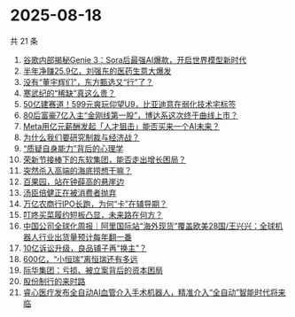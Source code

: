# 2025-08-18

共 21 条

<!-- BEGIN 36KR -->
<!-- 最后更新时间 2025-08-18 03:06:55 +0800 -->
1. [谷歌内部揭秘Genie 3：Sora后最强AI爆款，开启世界模型新时代](https://36kr.com/p/3426660861447555)
1. [半年净赚25.9亿，刘强东的医药生意大爆发](https://36kr.com/p/3426246101178755)
1. [没有“董宇辉们”，东方甄选又“行”了？](https://36kr.com/p/3424186851285381)
1. [寒武纪的“稀缺”真这么贵？](https://36kr.com/p/3424120176253060)
1. [50亿建赛道！599元爽玩仰望U9，比亚迪意在弱化技术宅标签](https://36kr.com/p/3424110513625225)
1. [80后富豪7亿入主“金刚线第一股”，博达系这次终于曲线上市？](https://36kr.com/p/3425412963506308)
1. [Meta用亿元薪酬发起「人才狙击」能否买来一个AI未来？](https://36kr.com/p/3425586536192129)
1. [为什么我们要研究制裁与经济战？](https://36kr.com/p/3423737540497029)
1. [“质疑自身能力”背后的心理学](https://36kr.com/p/3394482783996292)
1. [荣新节接棒下的东软集团，能否走出增长困局？](https://36kr.com/p/3424007121852801)
1. [突然杀入高端的海底捞想干嘛？](https://36kr.com/p/3425341983725700)
1. [百果园，站在钟薛高的悬崖边](https://36kr.com/p/3425158101309832)
1. [汤臣倍健正在被消费者抛弃](https://36kr.com/p/3424942644369540)
1. [万亿农商行IPO长跑，为何“卡”在辅导期？](https://36kr.com/p/3426379230009735)
1. [叮咚买菜履约短板凸显，未来路在何方？](https://36kr.com/p/3424818257320321)
1. [中国公司全球化周报｜阿里国际站“海外现货”覆盖欧美28国/王兴兴：全球机器人行业出货量预计每年翻一番](https://36kr.com/p/3426766851739269)
1. [10亿诉讼升级，良品铺子再“换主”？](https://36kr.com/p/3425149380024454)
1. [600亿，“小恒瑞”离恒瑞还有多远](https://36kr.com/p/3425128540117383)
1. [际华集团：亏损、被立案背后的资本困局](https://36kr.com/p/3426362253007233)
1. [股份制行的来时路](https://36kr.com/p/3426265327245440)
1. [睿心医疗发布全自动AI血管介入手术机器人，精准介入“全自动”智能时代将来临](https://36kr.com/p/3427001446927748)
<!-- END 36KR -->